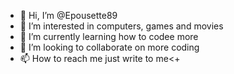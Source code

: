 - 👋 Hi, I’m @Epousette89
- 👀 I’m interested in computers, games and movies
- 🌱 I’m currently learning how to codee more
- 💞️ I’m looking to collaborate on more coding
- 📫 How to reach me just write to me<+

<!---
Epousette89/Epousette89 is a ✨ special ✨ repository because its `README.md` (this file) appears on your GitHub profile.
You can click the Preview link to take a look at your changes.
--->
